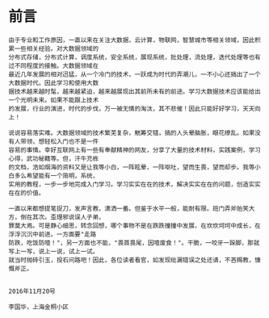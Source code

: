 # 前言

```
由于专业和工作原因，一直以来在关注大数据，云计算，物联网，智慧城市等相关领域，因此积累一些相关经验。对大数据领域的
分布式存储，分布式计算，调度系统，安全系统，展现系统，批处理，流处理，迭代处理等也有过不同程度的接触。大数据领域在
最近几年发展的相对迅猛，从一个冷门的技术，一跃成为时代的弄潮儿，一不小心还搞出了一个大数据时代。因此学习和使用大数
据技术越来越时髦，越来越紧迫，越来越展现出其前所未有的前途。学习大数据技术应该能给出一个光明未来。如果不能跟上技术
的发展，行业的演进，时代的步伐，万一被无情的淘汰，其不悲催！因此只能好好学习，天天向上！
```

```
说说容易落实难。大数据领域的技术繁芜复杂，觥筹交错，搞的人头晕脑胀，眼花缭乱。如果没有人带领，想轻松入门也不是一件
容易的事情。幸好互联网上有一些有奉献精神的网友，分享了大量的技术材料，实践案例，学习心得，武功秘籍等。但，汗牛充栋
的文档，浩如烟海的资料又是让我等小白，一阵眩晕，一阵呕吐，望而生畏，望而却步。我等小白多么希望能有一个简明，系统，
实用的教程，一步一步地完成入门学习。学习实实在在的技术，解决实实在在的问题，创造实实在在的价值。
```

```
一直以来都想提笔捉刀，发声言教，潇洒一番。但鉴于水平一般，能耐有限。班门弄斧贻笑大方，倒在其次。歪理邪说误人子弟，
罪莫大焉。可是静心细思，转念回想，哪个事物不是在跌跌撞撞中发展，在坎坎坷坷中成长，在浮浮沉沉中前进。一方面要"走路
防跌，吃饭防噎！"，另一方面也不能，"畏首畏尾，因噎废食！"。干脆，一咬牙一跺脚，那就写上一写，说上一说，试上一试。
就当时抛砖引玉，投石问路吧！因此，各位读者看官，如发现纰漏错误之处还请，不吝赐教，慷慨斧正。
```

                                                                                    
                                                                                 2016年11月20号
                                                                               李国华，上海金桐小区
